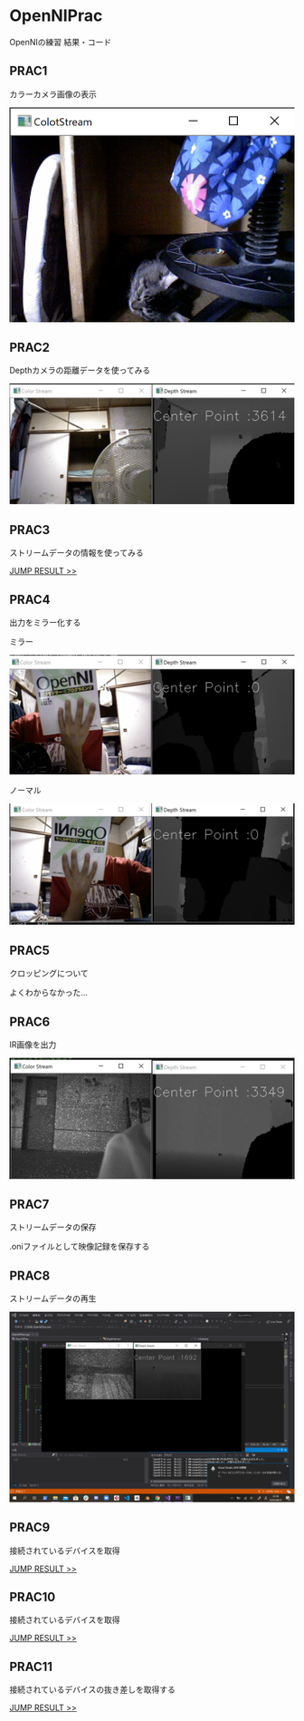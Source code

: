 # OpenNIPrac
OpenNIの練習
結果・コード

## PRAC1
カラーカメラ画像の表示

![prac1](https://github.com/yosse95ai/OpenNIPrac/blob/images/images/ret1.png)
## PRAC2
Depthカメラの距離データを使ってみる

![prac1](https://github.com/yosse95ai/OpenNIPrac/blob/images/images/ret2.png)

## PRAC3
ストリームデータの情報を使ってみる

[JUMP RESULT >>](https://raw.githubusercontent.com/yosse95ai/OpenNIPrac/images/ret/ret3.txt)

## PRAC4
出力をミラー化する

ミラー

![Mirror](https://github.com/yosse95ai/OpenNIPrac/blob/images/images/mirror.png)

ノーマル

![nonMirror](https://github.com/yosse95ai/OpenNIPrac/blob/images/images/nonMirror.png)

## PRAC5
クロッピングについて

よくわからなかった...

## PRAC6
IR画像を出力

![IRStream](https://github.com/yosse95ai/OpenNIPrac/blob/images/images/ret6.png)

## PRAC7
ストリームデータの保存

.oniファイルとして映像記録を保存する

## PRAC8
ストリームデータの再生

![streamPlay](https://github.com/yosse95ai/OpenNIPrac/blob/images/images/ret8.png)

## PRAC9
接続されているデバイスを取得

[JUMP RESULT >>](https://raw.githubusercontent.com/yosse95ai/OpenNIPrac/images/ret/ret9.txt)

## PRAC10
接続されているデバイスを取得

[JUMP RESULT >>](https://raw.githubusercontent.com/yosse95ai/OpenNIPrac/images/ret/ret10.txt)

## PRAC11
接続されているデバイスの抜き差しを取得する

[JUMP RESULT >>](https://raw.githubusercontent.com/yosse95ai/OpenNIPrac/images/ret/ret11.txt)

